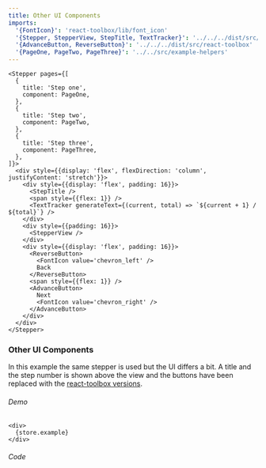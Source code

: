 ```yaml
---
title: Other UI Components
imports:
  '{FontIcon}': 'react-toolbox/lib/font_icon'
  '{Stepper, StepperView, StepTitle, TextTracker}': '../../../dist/src/index'
  '{AdvanceButton, ReverseButton}': '../../../dist/src/react-toolbox'
  '{PageOne, PageTwo, PageThree}': '../../src/example-helpers'
---
```

```store example
<Stepper pages={[
  {
    title: 'Step one',
    component: PageOne,
  },
  {
    title: 'Step two',
    component: PageTwo,
  },
  {
    title: 'Step three',
    component: PageThree,
  },
]}>
  <div style={{display: 'flex', flexDirection: 'column', justifyContent: 'stretch'}}>
    <div style={{display: 'flex', padding: 16}}>
      <StepTitle />
      <span style={{flex: 1}} />
      <TextTracker generateText={(current, total) => `${current + 1} / ${total}`} />
    </div>
    <div style={{padding: 16}}>
      <StepperView />
    </div>
    <div style={{display: 'flex', padding: 16}}>
      <ReverseButton>
        <FontIcon value='chevron_left' />
        Back
      </ReverseButton>
      <span style={{flex: 1}} />
      <AdvanceButton>
        Next
        <FontIcon value='chevron_right' />
      </AdvanceButton>
    </div>
  </div>
</Stepper>
```
### Other UI Components
In this example the same stepper is used but the UI differs a bit.
A title and the step number is shown above the view and the buttons have been
replaced with the [react-toolbox versions](/#/docs/dist/src/react-toolbox/buttons.js).
 
###### Demo
```render
<div>
  {store.example}
</div>
```

###### Code
```stored example jsx
```
